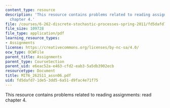```yaml
---
content_type: resource
description: 'This resource contains problems related to reading assignments: read
  chapter 4.'
file: /courses/6-262-discrete-stochastic-processes-spring-2011/fd5dafd71de53dd56a51d9fac4e71f75_MIT6_262S11_assn06.pdf
file_size: 109728
file_type: application/pdf
learning_resource_types:
- Assignments
license: https://creativecommons.org/licenses/by-nc-sa/4.0/
ocw_type: OCWFile
parent_title: Assignments
parent_type: CourseSection
parent_uid: e6eac52a-e463-cfd2-eab3-5a5db3902ecb
resourcetype: Document
title: MIT6_262S11_assn06.pdf
uid: fd5dafd7-1de5-3dd5-6a51-d9fac4e71f75
---
```

This resource contains problems related to reading assignments: read chapter 4.